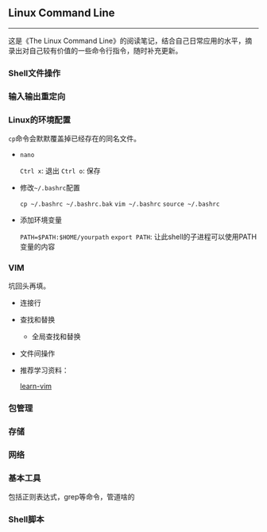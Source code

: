 ## Linux Command Line

---

这是《The Linux Command Line》的阅读笔记，结合自己日常应用的水平，摘录出对自己较有价值的一些命令行指令，随时补充更新。

### Shell文件操作

### 输入输出重定向

### 



### Linux的环境配置

`cp`命令会默默覆盖掉已经存在的同名文件。

- `nano`

  `Ctrl x`: 退出
  `Ctrl o`: 保存

- 修改`~/.bashrc`配置
  
  `cp ~/.bashrc ~/.bashrc.bak`
  `vim ~/.bashrc`
  `source ~/.bashrc`

- 添加环境变量

  `PATH=$PATH:$HOME/yourpath`
  `export PATH`: 让此shell的子进程可以使用PATH变量的内容

### VIM

坑回头再填。

- 连接行

- 查找和替换

  - 全局查找和替换

- 文件间操作

- 推荐学习资料：

  [learn-vim](https://github.com/dofy/learn-vim)

### 包管理

### 存储

### 网络



### 基本工具

包括正则表达式，grep等命令，管道啥的




### Shell脚本

